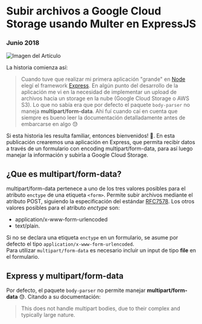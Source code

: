 # Subir archivos a Google Cloud Storage usando Multer en ExpressJS
### Junio 2018

![Imagen del Artículo](http://nicoavila.s3.amazonaws.com/articulos/04_01subir-archivos-gcstorage-multer-express.jpg)

La historia comienza así:

> Cuando tuve que realizar mi primera aplicación "grande" en [Node](https://nodejs.org/en/) elegí el framework [Express](http://expressjs.com/). En algún punto del desarrollo de la aplicación me vi en la necesidad de implementar un upload de archivos hacia un storage en la nube (Google Cloud Storage o AWS S3). Lo que no sabía era que por defecto el paquete ```body-parser``` no maneja **multipart/form-data**. Ahi fuí cuando caí en cuenta que siempre es bueno leer la documentación detalladamente antes de embarcarse en algo :sweat:

Si esta historia les resulta familiar, entonces bienvenidos! :tada:. En esta publicación crearemos una aplicación en Express, que permita recibir datos a través de un formulario con encoding multipart/form-data, para así luego manejar la información y subirla a Google Cloud Storage.

## ¿Que es multipart/form-data?
multipart/form-data pertenece a uno de los tres valores posibles para el atributo ```enctype``` de una etiqueta ```<form>```. Permite subir archivos mediante el atributo POST, siguiendo la especificación del estándar [RFC7578](https://tools.ietf.org/html/rfc7578). Los otros valores posibles para el atributo *enctype* son:

* application/x-www-form-urlencoded
* text/plain.

Si no se declara una etiqueta ```enctype``` en un formulario, se asume por defecto el tipo ```application/x-www-form-urlencoded```.  
Para utilizar ```multipart/form-data``` es necesario incluir un input de tipo **file** en el formulario.

## Express y multipart/form-data
Por defecto, el paquete ```body-parser``` no permite manejar **multipart/form-data** :sweat:. Citando a su documentación:

> This does not handle multipart bodies, due to their complex and typically large nature.

